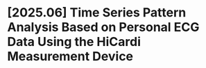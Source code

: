 # [2025.06] Time Series Pattern Analysis Based on Personal ECG Data Using the HiCardi Measurement Device
